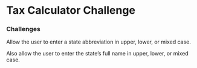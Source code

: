 # Tax Calculator Challenge

### Challenges

Allow the user to enter a state abbreviation in upper,
lower, or mixed case.

Also allow the user to enter the state’s full name in
upper, lower, or mixed case.
